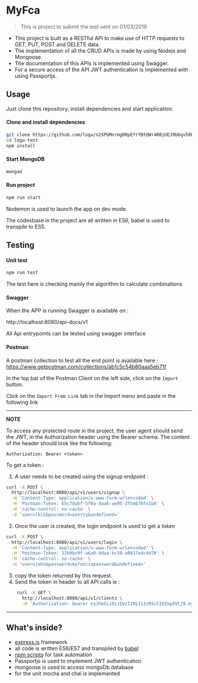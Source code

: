 # MyFca

> This is project to submit the test sent on 01/03/2019

- This project is built as a RESTful API to make use of HTTP requests to GET, PUT, POST and DELETE data.
- The implementation of all the CRUD APIs is made by using Nodejs and Mongoose.
- The documentation of this APIs is implemented using Swagger.
- For a secure access of the API JWT authentication is implemented with using Passportjs.


## Usage

Just clone this repository, install dependencies and start application:

#### Clone and install dependencies
```bash
git clone https://github.com/logu/n2SPGMnrmgDRpEYrYBtQWr4RBjUEJ9b6qv59k7bw logu-test
cd logu-test
npm install
```
#### Start MongoDB
```bash
mongod
```

#### Run project
```bash
npm run start
```

Nodemon is used to launch the app on dev mode.

The codesbase in the project are all written in ES6, babel is used to transpile to ES5.


## Testing

#### Unit test
```bash
npm run test
```
The test here is checking mainly the algorithm to calculate combinations

#### Swagger
When the APP is running Swagger is available on :

 http://localhost:8080/api-docs/v1

All Api entrypoints can be tested using swagger interface

#### Postman
A postman collection to test all the end point is available here :
https://www.getpostman.com/collections/ab1c5c54b80aaa5eb71f

In the top bar of the Postman Client on the left side, click on the ``` Import ``` button.

Click on the ``` Import From Link ``` tab in the Import menu and paste in the following link

---
**NOTE**

To access any protected route in the project, the user agent should send the JWT,
in the Authorization header using the Bearer schema.
The content of the header should look like the following:

```
Authorization: Bearer <token>
```

To get a token :

1.  A user needs to be created using the signup endpoint :

```bash
curl -X POST \
  http://localhost:8080/api/v1/users/signup \
  -H 'Content-Type: application/x-www-form-urlencoded' \
  -H 'Postman-Token: 65c7da6f-5f0a-4aa6-ae95-3fb4670fe1b8' \
  -H 'cache-control: no-cache' \
  -d 'user=lki2&password=azerty&undefined='

```

2. Once the user is created, the login endpoint is used to get a token

```bash
curl -X POST \
  http://localhost:8080/api/v1/users/login \
  -H 'Content-Type: application/x-www-form-urlencoded' \
  -H 'Postman-Token: 12b9bc0f-a6a0-4daa-bc58-a0817e4c4b76' \
  -H 'cache-control: no-cache' \
  -d 'user=john&password=myfonciapassword&undefined='
```

3. copy the token returned by this request.
4. Send the token in header to all API calls ie :

```bash
    curl -X GET \
      http://localhost:8080/api/v1/clients \
      -H 'Authorization: bearer eyJhbGciOiJIUzI1NiIsInR5cCI6IkpXVCJ9.eyJpZCI6IjVjN2MzOTcxODI5N2QwNjMzZWEzYTFkNCIsImlhdCI6MTU1MTY0NzUxMiwiZXhwIjoxNTUxNzMzOTEyfQ.SzyMfS4EHAIaQXU0pA9_Fja4VfBg2uOP63Ox5y3uBsI'
```


---

## What's inside?

- [express.js](http://expressjs.com) framework
- all code is written ES6/ES7 and transpiled by [babel](http://babeljs.io)
- [npm scripts](https://github.com/voronianski/express-api-sample/blob/master/package.json#L6) for task automation
- Passportjs is used to implement JWT authentication
- mongoose is used to access mongoDb database
- for the unit mocha and chai is implemented